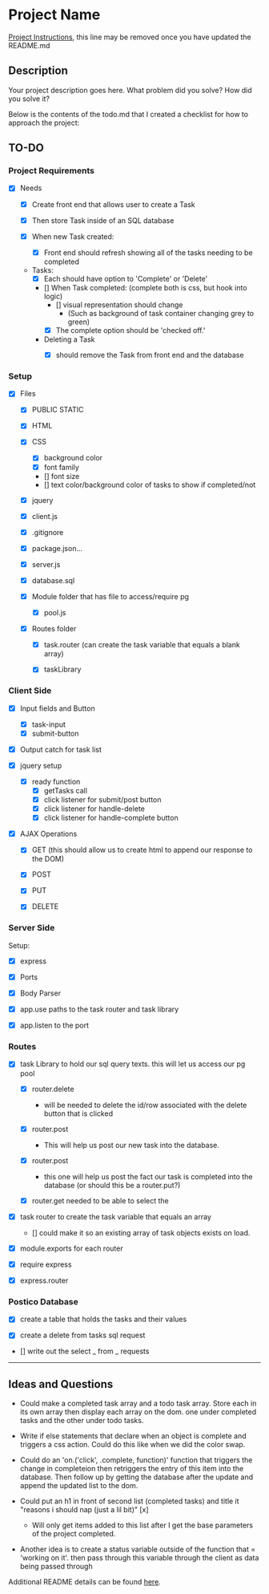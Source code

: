 # Project Name

[Project Instructions](./INSTRUCTIONS.md), this line may be removed once you have updated the README.md

## Description

Your project description goes here. What problem did you solve? How did you solve it?

Below is the contents of the todo.md that I created a checklist for how to approach the project:

## TO-DO


### Project Requirements
- [x] Needs
    - [x] Create front end that allows user to create a Task
    - [x] Then store Task inside of an SQL database

    - [x] When new Task created:
        - [x] Front end should refresh showing all of the tasks needing to be completed

    - Tasks:
        - [x] Each should have option to 'Complete' or 'Delete'

        - [] When Task completed: (complete both is css, but hook into logic)
            - [] visual representation should change
                - (Such as background of task container changing grey to green)
            - [x] The complete option should be 'checked off.'

        - Deleting a Task
            - [x] should remove the Task from front end and the database


### Setup
- [x] Files
    - [x] PUBLIC STATIC
    - [x] HTML
    - [x] CSS
        - [x] background color
        - [x] font family
        - [] font size
        - [] text color/background color of tasks to show if completed/not

    - [x] jquery
    - [x] client.js
    - [x] .gitignore
    - [x] package.json...
    - [x] server.js
    - [x] database.sql
    - [x] Module folder that has file to access/require pg 
        - [x] pool.js

    - [x] Routes folder
        - [x] task.router (can create the task variable that equals a blank array)
        - [x] taskLibrary


### Client Side
- [x] Input fields and Button
    - [x] task-input
    - [x] submit-button

- [x] Output catch for task list

- [x] jquery setup
    - [x] ready function
        - [x] getTasks call
        - [x] click listener for submit/post button
        - [x] click listener for handle-delete
        - [x] click listener for handle-complete button

- [x] AJAX Operations
    - [x] GET (this should allow us to create html to append our response to the DOM)
    - [x] POST
    - [x] PUT
    - [x] DELETE


### Server Side
Setup:
- [x] express
- [x] Ports
- [x] Body Parser
- [x] app.use paths to the task router and task library
- [x] app.listen to the port 


### Routes
- [x] task Library to hold our sql query texts. this will let us access our pg pool
    - [x] router.delete 
        - will be needed to delete the id/row associated with the delete button that is clicked

    - [x] router.post
        - This will help us post our new task into the database.

    - [x] router.post 
        - this one will help us post the fact our task is completed into the database (or should this be a router.put?)

    - [x] router.get needed to be able to select the 

- [x] task router to create the task variable that equals an array 
    - [] could make it so an existing array of task objects exists on load.

- [x] module.exports for each router
- [x] require express
- [x] express.router


### Postico Database
- [x] create a table that holds the tasks and their values
<!-- - [] create an insert into tasks sql request -->
- [x] create a delete from tasks sql request
- [] write out the select _ from _ requests

--------------------------------------------------------------------------------------

## Ideas and Questions

- Could make a completed task array and a todo task array. Store each in its own array then display each array on the dom. one under completed tasks and the other under todo tasks.

- Write if else statements that declare when an object is complete and triggers a css action. Could do this like when we did the color swap.

- Could do an 'on.('click', .complete, function)' function that triggers the change in completeion then retriggers the entry of this item into the database. Then follow up by getting the database after the update and append the updated list to the dom.

- Could put an h1 in front of second list (completed tasks) and title it "reasons i should nap (just a lil bit)" [x]
    - Will only get items added to this list after I get the base parameters of the project completed.


- Another idea is to create a status variable outside of the function that = 'working on it'. then pass through this variable through the client as data being passed through



Additional README details can be found [here](https://github.com/PrimeAcademy/readme-template/blob/master/README.md).
